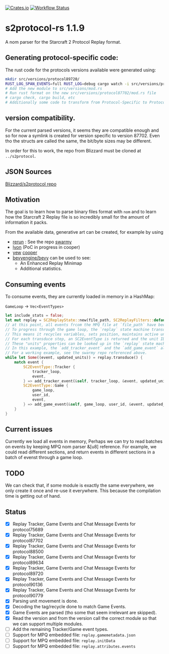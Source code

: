 [![Crates.io](https://img.shields.io/crates/v/s2protocol.svg)](https://crates.io/crates/s2protocol)
[![Workflow Status](https://github.com/sebosp/s2protocol-rs/workflows/Rust/badge.svg)](https://github.com/sebosp/s2protocol-rs/actions?query=workflow%3A%22Rust%22)

# s2protocol-rs 1.1.9

A nom parser for the Starcraft 2 Protocol Replay format.

## Generating protocol-specific code:

The rust code for the protocols versions available were generated using:

```bash
mkdir src/versions/protocol89720/
RUST_LOG_SPAN_EVENTS=full RUST_LOG=debug cargo watch -i src/versions/protocol89720/mod.rs -x 'run -- --source ../s2protocol/json/protocol89720.json generate --output src/versions/protocol89720/mod.rs'
# Add the new module to src/versions/mod.rs
# Run rust format on the new src/versions/protocol87702/mod.rs file
# cargo check, cargo build, etc
# Additionally some code to transform from Protocol-Specific to Protocol-Agnostic was added, TODO: Add to generator.rs
```

## version compatibility.
For the current parsed versions, it seems they are compatible enough and so for now a symlink is created for version specific to version 87702.
Even tho the structs are called the same, the bit/byte sizes may be different.

In order for this to work, the repo from Blizzard must be cloned at `../s2protocol`.

## JSON Sources
[Blizzard/s2protocol repo](https://github.com/Blizzard/s2protocol)

## Motivation
The goal is to learn how to parse binary files format with `nom` and to learn
how the Starcraft 2 Replay file is so incredibly small for the amount of
information it packs.

From the available data, generative art can be created, for example
by using 
- [rerun](https://github.com/rerun-io/rerun) : See the repo [swarmy](https://github.com/sebosp/swarmy)
- [lyon](https://github.com/nical/lyon) (PoC in progress in cooper)
- [yew](https://github.com/yewstack/yew) [cooper](https://github.com/sebosp/cooper)
- [bevyengine/bevy](https://github.com/bevyengine/bevy) can be used to see:
  - An Enhanced Replay Minimap
  - Additional statistics.

## Consuming events

To consume events, they are currently loaded in memory in a HashMap:

`GameLoop` -> `Vec<EventTypes>`

```rust
let include_stats = false;
let mut replay = SC2ReplayState::new(file_path, SC2ReplayFilters::default(), include_stats).unwrap();
// at this point, all events frcom the MPQ file at `file_path` have been loaded to memory.
// To progress through the game loop, the `replay` state machine transduces from one gameloop to the next one.
// This means it recycles variables, sets position, maintains active units, etc.
// For each transduce step, an SC2EventType is returned and the unit IDs that have been changed.
// These "units" properties can be looked up in the `replay` state machine further.
// In this example, the `add_tracker_event` and the `add_game_event` also are sent a reference to the SC2ReplayState
// For a working example, see the swarmy repo referenced above.
while let Some((event, updated_units)) = replay.transduce() {
    match event {
        SC2EventType::Tracker {
            tracker_loop,
            event,
        } => add_tracker_event(&self, tracker_loop, &event, updated_units)?, // Some code accessing the Tracker Events
        SC2EventType::Game {
            game_loop,
            user_id,
            event,
        } => add_game_event(&self, game_loop, user_id, &event, updated_units)?,
    }
}
```

## Current issues

Currently we load all events in memory, Perhaps we can try to read batches on events by keeping MPQ nom parser &[u8] reference.
For example, we could read different sections, and return events in different sections in a batch of evenst through a game loop.

## TODO

We can check that, if some module is exactly the same everywhere, we only create it once and re-use it everywhere.
This because the compilation time is getting out of hand.

## Status

- [x] Replay Tracker, Game Events and Chat Message Events for protocol75689
- [x] Replay Tracker, Game Events and Chat Message Events for protocol87702
- [x] Replay Tracker, Game Events and Chat Message Events for protocol88500
- [x] Replay Tracker, Game Events and Chat Message Events for protocol89634
- [x] Replay Tracker, Game Events and Chat Message Events for protocol89720
- [x] Replay Tracker, Game Events and Chat Message Events for protocol90136
- [x] Replay Tracker, Game Events and Chat Message Events for protocol90779
- [x] Parsing unit movement is done.
- [x] Decoding the tag/recycle done to match Game Events.
- [x] Game Events are parsed (tho some that seem irrelevant are skipped).
- [x] Read the version and from the version call the correct module so that we can support multiple modules.
- [ ] Add the remaining Tracker/Game event types.
- [ ] Support for MPQ embedded file: `replay.gamemetadata.json`
- [ ] Support for MPQ embedded file: `replay.initData`
- [ ] Support for MPQ embedded file: `replay.attributes.events`
